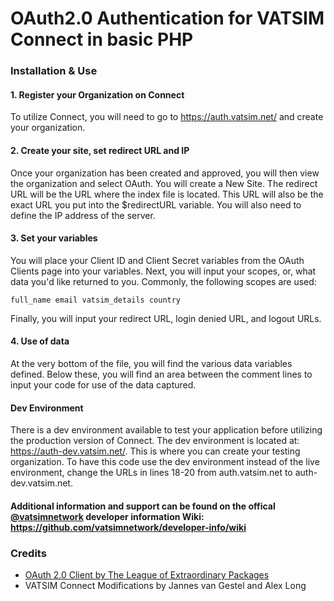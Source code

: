 # OAuth2.0 Authentication for VATSIM Connect in basic PHP

### Installation & Use

#### 1. Register your Organization on Connect
To utilize Connect, you will need to go to https://auth.vatsim.net/ and create your organization. 

#### 2. Create your site, set redirect URL and IP
Once your organization has been created and approved, you will then view the organization and select OAuth. You will create a New Site. The redirect URL will be the URL where the index file is located. This URL will also be the exact URL you put into the $redirectURL variable. You will also need to define the IP address of the server.

#### 3. Set your variables
You will place your Client ID and Client Secret variables from the OAuth Clients page into your variables. 
Next, you will input your scopes, or, what data you'd like returned to you. Commonly, the following scopes are used: 
```
full_name email vatsim_details country
```
Finally, you will input your redirect URL, login denied URL, and logout URLs.

#### 4. Use of data
At the very bottom of the file, you will find the various data variables defined. Below these, you will find an area between the comment lines to input your code for use of the data captured.

#### Dev Environment
There is a dev environment available to test your application before utilizing the production version of Connect. The dev environment is located at: https://auth-dev.vatsim.net/. This is where you can create your testing organization. To have this code use the dev environment instead of the live environment, change the URLs in lines 18-20 from auth.vatsim.net to auth-dev.vatsim.net.


#### Additional information and support can be found on the offical [@vatsimnetwork](https://github.com/vatsimnetwork/) developer information Wiki: https://github.com/vatsimnetwork/developer-info/wiki


### Credits
- [OAuth 2.0 Client by The League of Extraordinary Packages](http://oauth2-client.thephpleague.com/)
- VATSIM Connect Modifications by Jannes van Gestel and Alex Long
